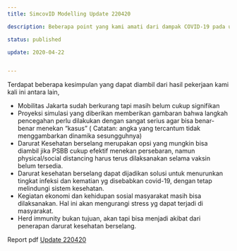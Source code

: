 ```yaml
---
title: SimcovID Modelling Update 220420

description: Beberapa point yang kami amati dari dampak COVID-19 pada update kali ini adalah Mobilitas Jakarta terkait perubahan jumlah perjalanan di/dari Jakarta selama COVID-19 (update 17 April 2020). Selain itu kami juga melakukan Simulasi proyeksi efektivitas penekanan penyebaran COVID-19 di beberapa kota/kab di Provinsi Banten, Jabar dan DKI serta Indonesia. Kemudian meninjau kemungkinan penerapan kebijakan darurat kesehatan berselang.

status: published

update: 2020-04-22


---
```



Terdapat beberapa kesimpulan yang dapat diambil dari hasil pekerjaan kami kali ini antara lain,
- Mobilitas Jakarta sudah berkurang tapi masih belum cukup signifikan
- Proyeksi simulasi yang diberikan memberikan gambaran bahwa langkah pencegahan perlu dilakukan dengan sangat serius agar bisa benar-benar menekan “kasus” ( Catatan: angka yang tercantum tidak menggambarkan dinamika sesungguhnya)
- Darurat Kesehatan berselang merupakan opsi yang mungkin bisa diambil jika PSBB cukup efektif menekan persebaran, namun physical/social distancing harus terus dilaksanakan selama vaksin belum tersedia.
- Darurat kesehatan berselang dapat dijadikan solusi untuk menurunkan tingkat infeksi dan kematian yg disebabkan covid-19, dengan tetap melindungi sistem kesehatan.
- Kegiatan ekonomi dan kehidupan sosial masyarakat masih bisa dilaksanakan. Hal ini akan mengurangi stress yg dapat terjadi di masyarakat.
- Herd immunity bukan tujuan, akan tapi bisa menjadi akibat dari penerapan darurat kesehatan berselang.



Report pdf  [Update 220420]("http://simcovid.github.io/topics/simulation_model/modelling/report/Modelling%20Update%20SimcovID%20220420.pdf")

